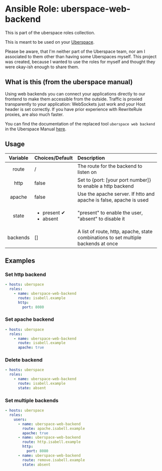 # Ansible Role: uberspace-web-backend

This is part of the uberspace roles collection.

This is meant to be used on your [Uberspace](https://uberspace.de/).

Please be aware, that I'm neither part of the Uberspace team, nor am I associated to them other than having some Uberspaces myself.
This project was created, because I wanted to use the roles for myself and thought they were okay-ish enough to share them.

## What is this (from the uberspace manual)

Using web backends you can connect your applications directly to our frontend to make them accessible from the outside. Traffic is proxied transparently to your application: WebSockets just work and your Host header is set correctly. If you have prior experience with RewriteRule proxies, are also much faster.

You can find the documentation of the replaced tool `uberspace web backend` in the Uberspace Manual [here](https://manual.uberspace.de/web-backends.html).

## Usage

| Variable | Choices/Default                            | Description                                                                        |
| :------: | :----------------------------------------- | :--------------------------------------------------------------------------------- |
|  route   | /                                          | The route for the backend to listen on                                             |
|   http   | false                                      | Set to {port: [your port number]} to enable a http backend                         |
|  apache  | false                                      | Use the apache server. If htto and apache is false, apache is used                 |
|  state   | <ul><li>present ✔</li><li>absent</li></ul> | "present" to enable the user, "absent" to disable it                               |
| backends | []                                         | A list of route, http, apache, state combinations to set multiple backends at once |

## Examples

### Set http backend

```yaml
- hosts: uberspace
  roles:
    - name: uberspace-web-backend
      route: isabell.example
      http:
        port: 8080
```

### Set apache backend

```yaml
- hosts: uberspace
  roles:
    - name: uberspace-web-backend
      route: isabell.example
      apache: true
```

### Delete backend

```yaml
- hosts: uberspace
  roles:
    - name: uberspace-web-backend
      route: isabell.example
      state: absent
```

### Set multiple backends

```yaml
- hosts: uberspace
  roles:
    users:
      - name: uberspace-web-backend
        route: apache.isabell.example
        apache: true
      - name: uberspace-web-backend
        route: http.isabell.example
        http: 
          port: 8080
      - name: uberspace-web-backend
        route: remove.isabell.example
        state: absent
```
